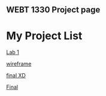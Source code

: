 
## WEBT 1330 Project page

<h1>My Project List</h1>

<a href="helloworld/index.html" target="_blank">Lab 1</a> 

<a href="https://xd.adobe.com/view/33d4b03e-11a9-49c2-b90d-791cdd43d317-6687/" target="_blank">wireframe</a> 

<a href="[https://xd.adobe.com/view/33d4b03e-11a9-49c2-b90d-791cdd43d317-6687/](https://xd.adobe.com/view/38c10261-6933-4f21-8522-b6b0b0ee9cf2-6d92/)" target="_blank">final XD</a>

<a href="FinalProject/index.html" target="_blank">Final</a> 
